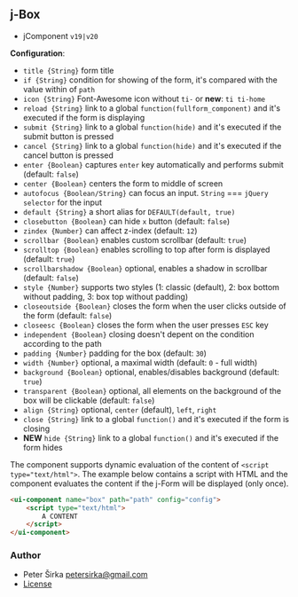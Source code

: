 ## j-Box

- jComponent `v19|v20`

__Configuration__:

- `title {String}` form title
- `if {String}` condition for showing of the form, it's compared with the value within of `path`
- `icon {String}` Font-Awesome icon without `ti-` or __new__: `ti ti-home`
- `reload {String}` link to a global `function(fullform_component)` and it's executed if the form is displaying
- `submit {String}` link to a global `function(hide)` and it's executed if the submit button is pressed
- `cancel {String}` link to a global `function(hide)` and it's executed if the cancel button is pressed
- `enter {Boolean}` captures `enter` key automatically and performs submit (default: `false`)
- `center {Boolean}` centers the form to middle of screen
- `autofocus {Boolean/String}` can focus an input. `String` === `jQuery selector` for the input
- `default {String}` a short alias for `DEFAULT(default, true)`
- `closebutton {Boolean}` can hide `x` button (default: `false`)
- `zindex {Number}` can affect z-index (default: `12`)
- `scrollbar {Boolean}` enables custom scrollbar (default: `true`)
- `scrolltop {Boolean}` enables scrolling to top after form is displayed (default: `true`)
- `scrollbarshadow {Boolean}` optional, enables a shadow in scrollbar (default: `false`)
- `style {Number}` supports two styles (1: classic (default), 2: box bottom without padding, 3: box top without padding)
- `closeoutside {Boolean}` closes the form when the user clicks outside of the form (default: `false`)
- `closeesc {Boolean}` closes the form when the user presses `ESC` key
- `independent {Boolean}` closing doesn't depent on the condition according to the path
- `padding {Number}` padding for the box (default: `30`)
- `width {Number}` optional, a maximal width (default: `0` - full width)
- `background {Boolean}` optional, enables/disables background (default: `true`)
- `transparent {Boolean}` optional, all elements on the background of the box will be clickable (default: `false`)
- `align {String}` optional, `center` (default), `left`, `right`
- `close {String}` link to a global `function()` and it's executed if the form is closing
- __NEW__ `hide {String}` link to a global `function()` and it's executed if the form hides

The component supports dynamic evaluation of the content of `<script type="text/html">`. The example below contains a script with HTML and the component evaluates the content if the j-Form will be displayed (only once).

```html
<ui-component name="box" path="path" config="config">
	<script type="text/html">
		A CONTENT
	</script>
</ui-component>
```

### Author

- Peter Širka <petersirka@gmail.com>
- [License](https://www.totaljs.com/license/)
